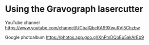 # Using the Gravograph lasercutter

YouTube channel
https://www.youtube.com/channel/UCbalQbcKA99XwuRVl5Chzbw

Google photoalbum
https://photos.app.goo.gl/XnPmDQoEu5akArEb9

